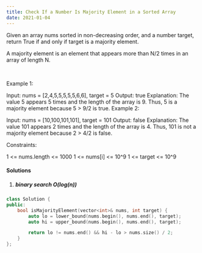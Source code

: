 ```yaml
---
title: Check If a Number Is Majority Element in a Sorted Array
date: 2021-01-04
---
```

Given an array nums sorted in non-decreasing order, and a number target, return True if and only if target is a majority element.

A majority element is an element that appears more than N/2 times in an array of length N.

 

Example 1:

Input: nums = [2,4,5,5,5,5,5,6,6], target = 5
Output: true
Explanation: 
The value 5 appears 5 times and the length of the array is 9.
Thus, 5 is a majority element because 5 > 9/2 is true.
Example 2:

Input: nums = [10,100,101,101], target = 101
Output: false
Explanation: 
The value 101 appears 2 times and the length of the array is 4.
Thus, 101 is not a majority element because 2 > 4/2 is false.
 

Constraints:

1 <= nums.length <= 1000
1 <= nums[i] <= 10^9
1 <= target <= 10^9

#### Solutions

1. ##### binary search O(log(n))

```cpp
class Solution {
public:
    bool isMajorityElement(vector<int>& nums, int target) {
        auto lo = lower_bound(nums.begin(), nums.end(), target);
        auto hi = upper_bound(nums.begin(), nums.end(), target);

        return lo != nums.end() && hi - lo > nums.size() / 2;
    }
};
```
